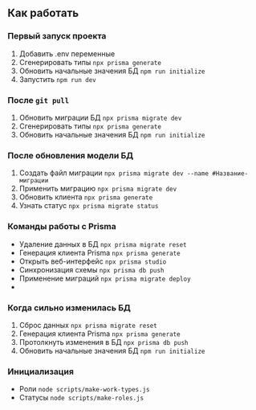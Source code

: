 
## Как работать

### Первый запуск проекта
1. Добавить .env переменные
2. Сгенерировать типы `npx prisma generate`
3. Обновить начальные значения БД `npm run initialize`
4. Запустить `npm run dev`

### После `git pull`
1. Обновить миграции БД `npx prisma migrate dev`
2. Сгенерировать типы `npx prisma generate`
3. Обновить начальные значения БД `npm run initialize`

### После обновления модели БД
1. Создать файл миграции `npx prisma migrate dev --name #Название-миграции`
2. Применить миграцию `npx prisma migrate dev`
3. Обновить клиента `npx prisma generate`
4. Узнать статус `npx prisma migrate status`


### Команды работы с Prisma
* Удаление данных в БД `npx prisma migrate reset`
* Генерация клиента Prisma `npx prisma generate`
* Открыть веб-интерфейс `npx prisma studio`
* Синхронизация схемы `npx prisma db push`
* Применение миграций `npx prisma migrate deploy`
* 

### Когда сильно изменилась БД
1. Сброс данных `npx prisma migrate reset`
2. Генерация клиента Prisma `npx prisma generate`
3. Протолкнуть изменения в БД `npx prisma db push`
4. Обновить начальные значения БД `npm run initialize`
 

### Инициализация
* Роли `node scripts/make-work-types.js`
* Статусы `node scripts/make-roles.js `